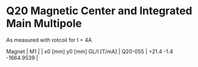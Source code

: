 Q20 Magnetic Center and Integrated Main Multipole
=================================================

As measured with rotcoil for I =   4A

Magnet  |             M1               |
        | x0 [mm]  y0 [mm] GL/I [T/mA] |
Q20-055 |   +21.4     -1.4 -1664.9539  |
